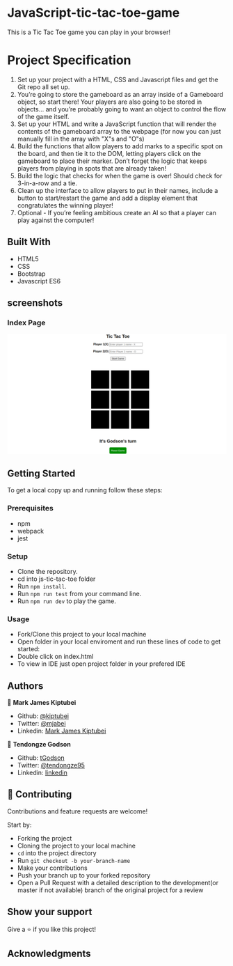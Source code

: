# JavaScript-tic-tac-toe-game

This is a Tic Tac Toe game you can play in your browser!

# Project Specification

1. Set up your project with a HTML, CSS and Javascript files and get the Git repo all set up.
2. You’re going to store the gameboard as an array inside of a Gameboard object, so start there! Your players are also going to be stored in objects… and you’re probably going to want an object to control the flow of the game itself.
3. Set up your HTML and write a JavaScript function that will render the contents of the gameboard array to the webpage (for now you can just manually fill in the array with "X"s and "O"s)
4. Build the functions that allow players to add marks to a specific spot on the board, and then tie it to the DOM, letting players click on the gameboard to place their marker. Don’t forget the logic that keeps players from playing in spots that are already taken!
5. Build the logic that checks for when the game is over! Should check for 3-in-a-row and a tie.
6. Clean up the interface to allow players to put in their names, include a button to start/restart the game and add a display element that congratulates the winning player!
7. Optional - If you’re feeling ambitious create an AI so that a player can play against the computer!

## Built With

- HTML5
- CSS
- Bootstrap
- Javascript ES6

## screenshots

### Index Page

![screenshot](images/Screenshot.png)

## Getting Started

To get a local copy up and running follow these steps:

### Prerequisites

- npm
- webpack
- jest

### Setup

- Clone the repository.
- cd into js-tic-tac-toe folder
- Run `npm install`.
- Run `npm run test` from your command line.
- Run `npm run dev` to play the game.

### Usage

- Fork/Clone this project to your local machine
- Open folder in your local enviroment and run these lines of code to get started:
- Double click on index.html
- To view in IDE just open project folder in your prefered IDE

## Authors

👤 **Mark James Kiptubei**

- Github: [@kiptubei](https://github.com/kiptubei)
- Twitter: [@mjabei](https://twitter.com/mjabei)
- Linkedin: [Mark James Kiptubei](https://www.linkedin.com/in/mark-james-k-aa875829/)

👤 **Tendongze Godson**

- Github: [tGodson](https://github.com/tGodson)
- Twitter: [@tendongze95](https://twitter.com/tendongze95)
- Linkedin: [linkedin](https://www.linkedin.com/in/tendongzegodson)

## 🤝 Contributing

Contributions and feature requests are welcome!

Start by:

- Forking the project
- Cloning the project to your local machine
- `cd` into the project directory
- Run `git checkout -b your-branch-name`
- Make your contributions
- Push your branch up to your forked repository
- Open a Pull Request with a detailed description to the development(or master if not available) branch of the original project for a review

## Show your support

Give a ⭐️ if you like this project!

## Acknowledgments
